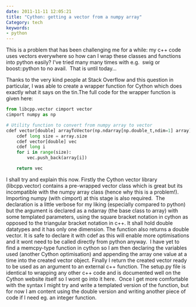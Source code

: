 ```yaml
---
date: 2011-11-11 12:05:21
title: "Cython: getting a vector from a numpy array"
Category: tech
keywords:
- python
---
```




 This is a problem that has been challenging me for a while: my c++ code uses vectors everywhere so how can I wrap these classes and functions into python easily? I've tried many many times with e.g.  swig or boost::python to no avail. 
That is until today…

<!--more-->

Thanks to the very kind people at Stack Overflow and this question in particular, I was able to create a wrapper function for Cython which does exactly what it says on the tin.The full code for the wrapper function is given here:

```python
from libcpp.vector cimport vector
cimport numpy as np

# Utility function to convert from numpy array to vector
cdef vector[double] arrayToVector(np.ndarray[np.double_t,ndim=1] array):
    cdef long size = array.size
    cdef vector[double] vec
    cdef long i
    for i in range(size):
        vec.push_back(array[i])

    return vec
```

I shall try and explain this now. Firstly the Cython vector library (libcpp.vector) contains a pre-wrapped vector class which is great but its incompatible with the numpy array class (hence why this is a problem!). Importing numpy (with cimport) at this stage is also required. 
The declaration is a little verbose for my liking (especially compared to python) but the argument is declared as a ndarray (the base class to array) with some templated parameters, using the square bracket notation in cython as opposed to the triangular bracket notation in c++. It shall hold double datatypes and it has only one dimension. The function also returns a double vector. It is safe to declare it with cdef as this will enable more optimisations and it wont need to be called directly from python anyway. 
I have yet to find a memcpy-type function in cython so I am then declaring the variables used (another Cython optimisation) and appending the array one value at a time into the created vector object. Finally I return the created vector ready to be used as an argument to an external c++ function.
The setup.py file is identical to wrapping any other c++ code and is documented well on the Cython website itself so I wont go into it here. 
Once I get more comfortable with the syntax I might try and write a templated version of the function, but for now I am content using the double version and writing another piece of code if I need eg. an integer function.
